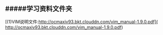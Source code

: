 #####学习资料文件夹
---
[(1)VIM说明文件:http://ocmaxiv93.bkt.clouddn.com/vim_manual-1.9.0.pdf]( http://ocmaxiv93.bkt.clouddn.com/vim_manual-1.9.0.pdf)